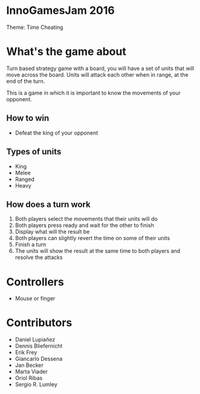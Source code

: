 # InnoGamesJam 2016
Theme: Time Cheating

# What's the game about
Turn based strategy game with a board, you will have a set of units that will move across the board. Units will attack each other when in range, at the end of the turn.

This is a game in which it is important to know the movements of your opponent.

## How to win
 - Defeat the king of your opponent

## Types of units
 - King
 - Melee
 - Ranged
 - Heavy

## How does a turn work
 1. Both players select the movements that their units will do
 2. Both players press ready and wait for the other to finish
 3. Display what will the result be
 4. Both players can slightly revert the time on some of their units
 5. Finish a turn
 6. The units will show the result at the same time to both players and resolve the attacks

# Controllers
 - Mouse or finger

# Contributors
 - Daniel Lupiañez
 - Dennis Bliefernicht
 - Erik Frey
 - Giancarlo Dessena
 - Jan Becker
 - Marta Viader
 - Oriol Ribas
 - Sergio R. Lumley
